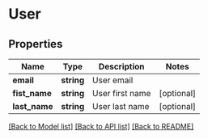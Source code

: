 # User

## Properties
Name | Type | Description | Notes
------------ | ------------- | ------------- | -------------
**email** | **string** | User email | 
**fist_name** | **string** | User first name | [optional] 
**last_name** | **string** | User last name | [optional] 

[[Back to Model list]](../README.md#documentation-for-models) [[Back to API list]](../README.md#documentation-for-api-endpoints) [[Back to README]](../README.md)


